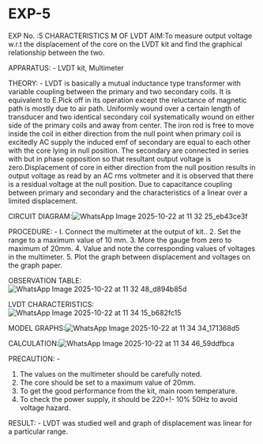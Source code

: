 # EXP-5
EXP No. :5			CHARACTERISTICS M OF LVDT
AIM:To measure output voltage w.r.t the displacement of the core on the LVDT kit and
find the graphical relationship between the two.

APPARATUS: - LVDT kit, Multimeter

THEORY: - LVDT is basically a mutual inductance type transformer with variable coupling between the primary and two secondary coils. It is equivalent to E.Pick off in its operation except the reluctance of magnetic path is mostly due to air path. Uniformly wound over a certain length of transducer and two identical secondary coil systematically wound on either side of the primary coils and away from center. The iron rod is free to move inside the coil in either direction from the null point when primary coil is excitedly AC supply the induced emf of secondary are equal to each other with the core lying in null position. The secondary are connected in series with but in phase opposition so that resultant output voltage is zero.Displacement of core in either direction from the null position results in output voltage as read by an AC rms voltmeter and it is observed that there is a residual voltage at the null position. Due to capacitance coupling between primary and secondary and the characteristics of a linear over a limited  displacement.

CIRCUIT DIAGRAM:![WhatsApp Image 2025-10-22 at 11 32 25_eb43ce3f](https://github.com/user-attachments/assets/38be58de-a8d4-4c54-9272-1a123300acbc)

PROCEDURE: -
I. Connect the multimeter at the output of kit..
2. Set the range to a maximum value of 10 mm.
3. More the gauge from zero to maximum of 20mm.
4. Value and note the corresponding values of voltages in the multimeter.
5. Plot the graph between displacement and voltages on the graph paper.

OBSERVATION TABLE:![WhatsApp Image 2025-10-22 at 11 32 48_d894b85d](https://github.com/user-attachments/assets/df6643b0-00e0-4390-b4f5-5203ab54a883)


LVDT CHARACTERISTICS:![WhatsApp Image 2025-10-22 at 11 34 15_b682fc15](https://github.com/user-attachments/assets/51ea5e95-3d3e-4b6f-b1bb-1ba87c4ed80b)


MODEL GRAPHS:![WhatsApp Image 2025-10-22 at 11 34 34_171368d5](https://github.com/user-attachments/assets/ff0292c1-a397-4fd4-b4d6-4ffc8ed32d2a)


CALCULATION:![WhatsApp Image 2025-10-22 at 11 34 46_59ddfbca](https://github.com/user-attachments/assets/f87e356e-8b89-420d-9925-6f89e15a6719)


PRECAUTION: -
1. The values on the multimeter should be carefully noted.
2. The core should be set to a maximum value of 20mm.
3. To get the good performance from the kit, main room temperature.
4. To check the power supply, it should be 220+!- 10% 50Hz to avoid voltage hazard.

RESULT: - LVDT was studied well and graph of displacement was linear for a particular range.
